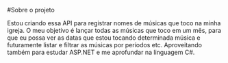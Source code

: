 #Sobre o projeto

Estou criando essa API para registrar nomes de músicas que toco na minha igreja.
O meu objetivo é lançar todas as músicas que toco em um mês, para que eu possa ver as datas que estou tocando determinada música e futuramente listar e filtrar as músicas por períodos etc.
Aproveitando também para estudar ASP.NET e me aprofundar na linguagem C#.
